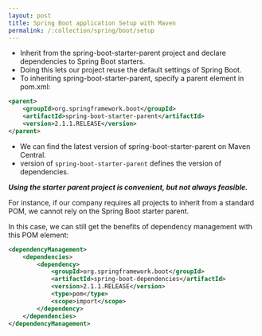 ```yaml
---
layout: post
title: Spring Boot application Setup with Maven
permalink: /:collection/spring/boot/setup
---
```


- Inherit from the spring-boot-starter-parent project and declare dependencies to Spring Boot starters. 
- Doing this lets our project reuse the default settings of Spring Boot.
- To inheriting spring-boot-starter-parent, specify a parent element in pom.xml:

```xml
<parent>
    <groupId>org.springframework.boot</groupId>
    <artifactId>spring-boot-starter-parent</artifactId>
    <version>2.1.1.RELEASE</version>
</parent>
```
- We can find the latest version of spring-boot-starter-parent on Maven Central.
- version of `spring-boot-starter-parent` defines the version of dependencies.

***Using the starter parent project is convenient, but not always feasible.***

For instance, if our company requires all projects to inherit from a standard POM, we cannot rely on the Spring Boot starter parent.

In this case, we can still get the benefits of dependency management with this POM element:
```xml
<dependencyManagement>
    <dependencies>
        <dependency>
            <groupId>org.springframework.boot</groupId>
            <artifactId>spring-boot-dependencies</artifactId>
            <version>2.1.1.RELEASE</version>
            <type>pom</type>
            <scope>import</scope>
        </dependency>
    </dependencies>
</dependencyManagement>
```
